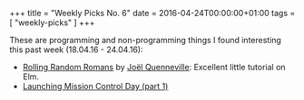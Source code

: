 +++
title = "Weekly Picks No. 6"
date = 2016-04-24T00:00:00+01:00
tags = [ "weekly-picks" ]
+++

These are programming and non-programming things I found interesting this past week (18.04.16 - 24.04.16):

- [Rolling Random Romans](https://robots.thoughtbot.com/rolling-random-romans) by [Joël Quenneville](https://twitter.com/joelquen): Excellent little tutorial on Elm.
- [Launching Mission Control Day (part 1)](https://slackhq.com/launching-mission-control-day-part-1-a6053adbd522)
